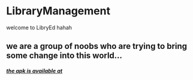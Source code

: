 # LibraryManagement

welcome to LibryEd hahah

## we are a group of noobs who are trying to bring some change into this world...


##### [the apk is available at](https://goo.gl/eKX71q)
